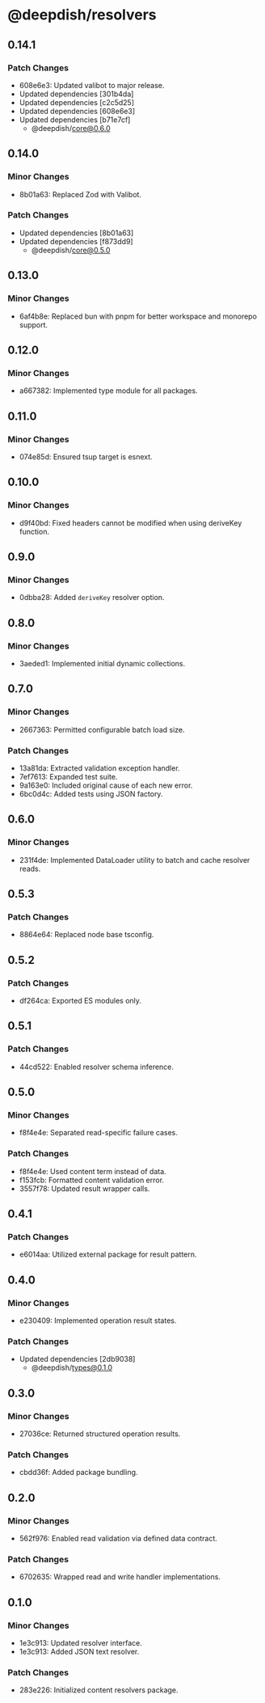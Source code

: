 # @deepdish/resolvers

## 0.14.1

### Patch Changes

- 608e6e3: Updated valibot to major release.
- Updated dependencies [301b4da]
- Updated dependencies [c2c5d25]
- Updated dependencies [608e6e3]
- Updated dependencies [b71e7cf]
  - @deepdish/core@0.6.0

## 0.14.0

### Minor Changes

- 8b01a63: Replaced Zod with Valibot.

### Patch Changes

- Updated dependencies [8b01a63]
- Updated dependencies [f873dd9]
  - @deepdish/core@0.5.0

## 0.13.0

### Minor Changes

- 6af4b8e: Replaced bun with pnpm for better workspace and monorepo support.

## 0.12.0

### Minor Changes

- a667382: Implemented type module for all packages.

## 0.11.0

### Minor Changes

- 074e85d: Ensured tsup target is esnext.

## 0.10.0

### Minor Changes

- d9f40bd: Fixed headers cannot be modified when using deriveKey function.

## 0.9.0

### Minor Changes

- 0dbba28: Added `deriveKey` resolver option.

## 0.8.0

### Minor Changes

- 3aeded1: Implemented initial dynamic collections.

## 0.7.0

### Minor Changes

- 2667363: Permitted configurable batch load size.

### Patch Changes

- 13a81da: Extracted validation exception handler.
- 7ef7613: Expanded test suite.
- 9a163e0: Included original cause of each new error.
- 6bc0d4c: Added tests using JSON factory.

## 0.6.0

### Minor Changes

- 231f4de: Implemented DataLoader utility to batch and cache resolver reads.

## 0.5.3

### Patch Changes

- 8864e64: Replaced node base tsconfig.

## 0.5.2

### Patch Changes

- df264ca: Exported ES modules only.

## 0.5.1

### Patch Changes

- 44cd522: Enabled resolver schema inference.

## 0.5.0

### Minor Changes

- f8f4e4e: Separated read-specific failure cases.

### Patch Changes

- f8f4e4e: Used content term instead of data.
- f153fcb: Formatted content validation error.
- 3557f78: Updated result wrapper calls.

## 0.4.1

### Patch Changes

- e6014aa: Utilized external package for result pattern.

## 0.4.0

### Minor Changes

- e230409: Implemented operation result states.

### Patch Changes

- Updated dependencies [2db9038]
  - @deepdish/types@0.1.0

## 0.3.0

### Minor Changes

- 27036ce: Returned structured operation results.

### Patch Changes

- cbdd36f: Added package bundling.

## 0.2.0

### Minor Changes

- 562f976: Enabled read validation via defined data contract.

### Patch Changes

- 6702635: Wrapped read and write handler implementations.

## 0.1.0

### Minor Changes

- 1e3c913: Updated resolver interface.
- 1e3c913: Added JSON text resolver.

### Patch Changes

- 283e226: Initialized content resolvers package.
